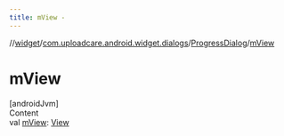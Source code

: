 ```yaml
---
title: mView -
---
```

//[widget](../../index.md)/[com.uploadcare.android.widget.dialogs](../index.md)/[ProgressDialog](index.md)/[mView](m-view.md)



# mView  
[androidJvm]  
Content  
val [mView](m-view.md): [View](https://developer.android.com/reference/kotlin/android/view/View.html)  



